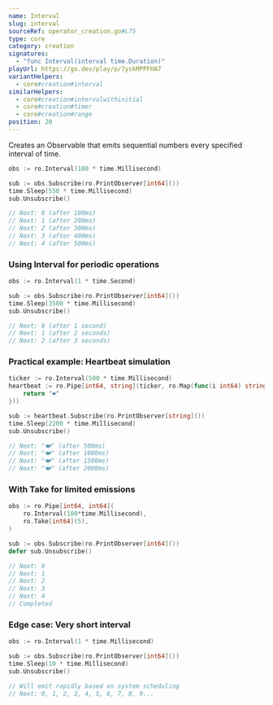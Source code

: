 ```yaml
---
name: Interval
slug: interval
sourceRef: operator_creation.go#L75
type: core
category: creation
signatures:
  - "func Interval(interval time.Duration)"
playUrl: https://go.dev/play/p/7yskMPPFHA7
variantHelpers:
  - core#creation#interval
similarHelpers:
  - core#creation#intervalwithinitial
  - core#creation#timer
  - core#creation#range
position: 20
---
```


Creates an Observable that emits sequential numbers every specified interval of time.

```go
obs := ro.Interval(100 * time.Millisecond)

sub := obs.Subscribe(ro.PrintObserver[int64]())
time.Sleep(550 * time.Millisecond)
sub.Unsubscribe()

// Next: 0 (after 100ms)
// Next: 1 (after 200ms)
// Next: 2 (after 300ms)
// Next: 3 (after 400ms)
// Next: 4 (after 500ms)
```

### Using Interval for periodic operations

```go
obs := ro.Interval(1 * time.Second)

sub := obs.Subscribe(ro.PrintObserver[int64]())
time.Sleep(3500 * time.Millisecond)
sub.Unsubscribe()

// Next: 0 (after 1 second)
// Next: 1 (after 2 seconds)
// Next: 2 (after 3 seconds)
```

### Practical example: Heartbeat simulation

```go
ticker := ro.Interval(500 * time.Millisecond)
heartbeat := ro.Pipe[int64, string](ticker, ro.Map(func(i int64) string {
    return "❤️"
}))

sub := heartbeat.Subscribe(ro.PrintObserver[string]())
time.Sleep(2200 * time.Millisecond)
sub.Unsubscribe()

// Next: "❤️" (after 500ms)
// Next: "❤️" (after 1000ms)
// Next: "❤️" (after 1500ms)
// Next: "❤️" (after 2000ms)
```

### With Take for limited emissions

```go
obs := ro.Pipe[int64, int64](
    ro.Interval(100*time.Millisecond),
    ro.Take[int64](5),
)

sub := obs.Subscribe(ro.PrintObserver[int64]())
defer sub.Unsubscribe()

// Next: 0
// Next: 1
// Next: 2
// Next: 3
// Next: 4
// Completed
```

### Edge case: Very short interval

```go
obs := ro.Interval(1 * time.Millisecond)

sub := obs.Subscribe(ro.PrintObserver[int64]())
time.Sleep(10 * time.Millisecond)
sub.Unsubscribe()

// Will emit rapidly based on system scheduling
// Next: 0, 1, 2, 3, 4, 5, 6, 7, 8, 9...
```